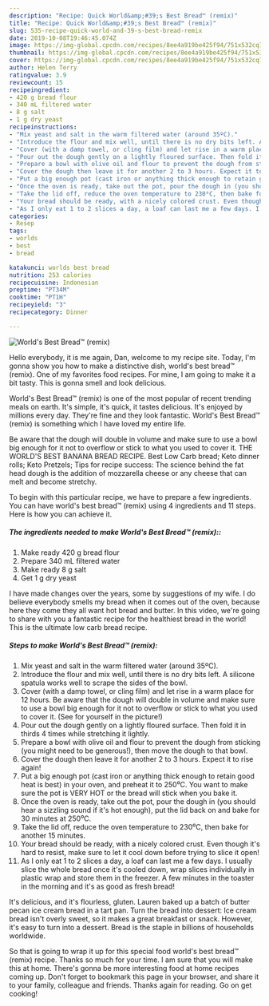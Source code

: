 ```yaml
---
description: "Recipe: Quick World&amp;#39;s Best Bread™ (remix)"
title: "Recipe: Quick World&amp;#39;s Best Bread™ (remix)"
slug: 535-recipe-quick-world-and-39-s-best-bread-remix
date: 2019-10-08T19:46:45.074Z
image: https://img-global.cpcdn.com/recipes/8ee4a919be425f94/751x532cq70/worlds-best-bread™-remix-recipe-main-photo.jpg
thumbnail: https://img-global.cpcdn.com/recipes/8ee4a919be425f94/751x532cq70/worlds-best-bread™-remix-recipe-main-photo.jpg
cover: https://img-global.cpcdn.com/recipes/8ee4a919be425f94/751x532cq70/worlds-best-bread™-remix-recipe-main-photo.jpg
author: Helen Terry
ratingvalue: 3.9
reviewcount: 15
recipeingredient:
- 420 g bread flour
- 340 mL filtered water
- 8 g salt
- 1 g dry yeast
recipeinstructions:
- "Mix yeast and salt in the warm filtered water (around 35ºC)."
- "Introduce the flour and mix well, until there is no dry bits left. A silicone spatula works well to scrape the sides of the bowl."
- "Cover (with a damp towel, or cling film) and let rise in a warm place for 12 hours. Be aware that the dough will double in volume and make sure to use a bowl big enough for it not to overflow or stick to what you used to cover it. (See for yourself in the picture!)"
- "Pour out the dough gently on a lightly floured surface. Then fold it in thirds 4 times while stretching it lightly."
- "Prepare a bowl with olive oil and flour to prevent the dough from sticking (you might need to be generous!), then move the dough to that bowl."
- "Cover the dough then leave it for another 2 to 3 hours. Expect it to rise again!"
- "Put a big enough pot (cast iron or anything thick enough to retain good heat is best) in your oven, and preheat it to 250⁰C. You want to make sure the pot is VERY HOT or the bread will stick when you bake it."
- "Once the oven is ready, take out the pot, pour the dough in (you should hear a sizzling sound if it&#39;s hot enough), put the lid back on and bake for 30 minutes at 250⁰C."
- "Take the lid off, reduce the oven temperature to 230⁰C, then bake for another 15 minutes."
- "Your bread should be ready, with a nicely colored crust. Even though it&#39;s hard to resist, make sure to let it cool down before trying to slice it open!"
- "As I only eat 1 to 2 slices a day, a loaf can last me a few days. I usually slice the whole bread once it&#39;s cooled down, wrap slices individually in plastic wrap and store them in the freezer. A few minutes in the toaster in the morning and it&#39;s as good as fresh bread!"
categories:
- Resep
tags:
- worlds
- best
- bread

katakunci: worlds best bread
nutrition: 253 calories
recipecuisine: Indonesian
preptime: "PT34M"
cooktime: "PT1H"
recipeyield: "3"
recipecategory: Dinner

---
```



![World&#39;s Best Bread™ (remix)](https://img-global.cpcdn.com/recipes/8ee4a919be425f94/751x532cq70/worlds-best-bread™-remix-recipe-main-photo.jpg)

Hello everybody, it is me again, Dan, welcome to my recipe site. Today, I'm gonna show you how to make a distinctive dish, world&#39;s best bread™ (remix). One of my favorites food recipes. For mine, I am going to make it a bit tasty. This is gonna smell and look delicious.

World&#39;s Best Bread™ (remix) is one of the most popular of recent trending meals on earth. It's simple, it's quick, it tastes delicious. It's enjoyed by millions every day. They're fine and they look fantastic. World&#39;s Best Bread™ (remix) is something which I have loved my entire life.

Be aware that the dough will double in volume and make sure to use a bowl big enough for it not to overflow or stick to what you used to cover it. THE WORLD&#39;S BEST BANANA BREAD RECIPE. Best Low Carb bread; Keto dinner rolls; Keto Pretzels; Tips for recipe success: The science behind the fat head dough is the addition of mozzarella cheese or any cheese that can melt and become stretchy.


To begin with this particular recipe, we have to prepare a few ingredients. You can have world&#39;s best bread™ (remix) using 4 ingredients and 11 steps. Here is how you can achieve it.

##### The ingredients needed to make World&#39;s Best Bread™ (remix)::

1. Make ready 420 g bread flour
1. Prepare 340 mL filtered water
1. Make ready 8 g salt
1. Get 1 g dry yeast


I have made changes over the years, some by suggestions of my wife. I do believe everybody smells my bread when it comes out of the oven, because here they come they all want hot bread and butter. In this video, we&#39;re going to share with you a fantastic recipe for the healthiest bread in the world! This is the ultimate low carb bread recipe. 

##### Steps to make World&#39;s Best Bread™ (remix):

1. Mix yeast and salt in the warm filtered water (around 35ºC).
1. Introduce the flour and mix well, until there is no dry bits left. A silicone spatula works well to scrape the sides of the bowl.
1. Cover (with a damp towel, or cling film) and let rise in a warm place for 12 hours. Be aware that the dough will double in volume and make sure to use a bowl big enough for it not to overflow or stick to what you used to cover it. (See for yourself in the picture!)
1. Pour out the dough gently on a lightly floured surface. Then fold it in thirds 4 times while stretching it lightly.
1. Prepare a bowl with olive oil and flour to prevent the dough from sticking (you might need to be generous!), then move the dough to that bowl.
1. Cover the dough then leave it for another 2 to 3 hours. Expect it to rise again!
1. Put a big enough pot (cast iron or anything thick enough to retain good heat is best) in your oven, and preheat it to 250⁰C. You want to make sure the pot is VERY HOT or the bread will stick when you bake it.
1. Once the oven is ready, take out the pot, pour the dough in (you should hear a sizzling sound if it&#39;s hot enough), put the lid back on and bake for 30 minutes at 250⁰C.
1. Take the lid off, reduce the oven temperature to 230⁰C, then bake for another 15 minutes.
1. Your bread should be ready, with a nicely colored crust. Even though it&#39;s hard to resist, make sure to let it cool down before trying to slice it open!
1. As I only eat 1 to 2 slices a day, a loaf can last me a few days. I usually slice the whole bread once it&#39;s cooled down, wrap slices individually in plastic wrap and store them in the freezer. A few minutes in the toaster in the morning and it&#39;s as good as fresh bread!


It&#39;s delicious, and it&#39;s flourless, gluten. Lauren baked up a batch of butter pecan ice cream bread in a tart pan. Turn the bread into dessert: Ice cream bread isn&#39;t overly sweet, so it makes a great breakfast or snack. However, it&#39;s easy to turn into a dessert. Bread is the staple in billions of households worldwide. 

So that is going to wrap it up for this special food world&#39;s best bread™ (remix) recipe. Thanks so much for your time. I am sure that you will make this at home. There's gonna be more interesting food at home recipes coming up. Don't forget to bookmark this page in your browser, and share it to your family, colleague and friends. Thanks again for reading. Go on get cooking!
